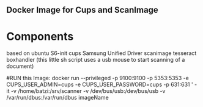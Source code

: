 ## Docker Image for Cups and ScanImage

# Components
based on ubuntu
S6-init 
cups 
Samsung Unified Driver
scanimage
tesseract
boxhandler (this little sh script uses a usb mouse to start scanning of a document)


#RUN this Image:
docker run --privileged -p 9100:9100 -p 5353:5353 -e CUPS_USER_ADMIN=cups -e CUPS_USER_PASSWORD=cups -p 631:631 '
-it -v /home/batzi:/srv/scanner -v /dev/bus/usb:/dev/bus/usb -v /var/run/dbus:/var/run/dbus imageName 



